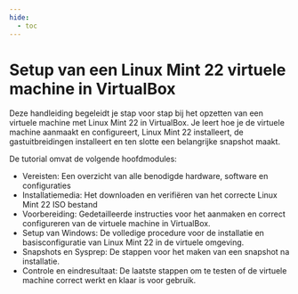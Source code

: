 ```yaml
---
hide:
  - toc
---
```


# Setup van een Linux Mint 22 virtuele machine in VirtualBox

Deze handleiding begeleidt je stap voor stap bij het opzetten van een virtuele machine met Linux Mint 22 in VirtualBox. Je leert hoe je de virtuele machine aanmaakt en configureert, Linux Mint 22 installeert, de gastuitbreidingen installeert en ten slotte een belangrijke snapshot maakt.

De tutorial omvat de volgende hoofdmodules:

- Vereisten: Een overzicht van alle benodigde hardware, software en configuraties
- Installatiemedia: Het downloaden en verifiëren van het correcte Linux Mint 22 ISO bestand
- Voorbereiding: Gedetailleerde instructies voor het aanmaken en correct configureren van de virtuele machine in VirtualBox.
- Setup van Windows: De volledige procedure voor de installatie en basisconfiguratie van Linux Mint 22 in de virtuele omgeving.
- Snapshots en Sysprep: De stappen voor het maken van een snapshot na installatie.
- Controle en eindresultaat: De laatste stappen om te testen of de virtuele machine correct werkt en klaar is voor gebruik.